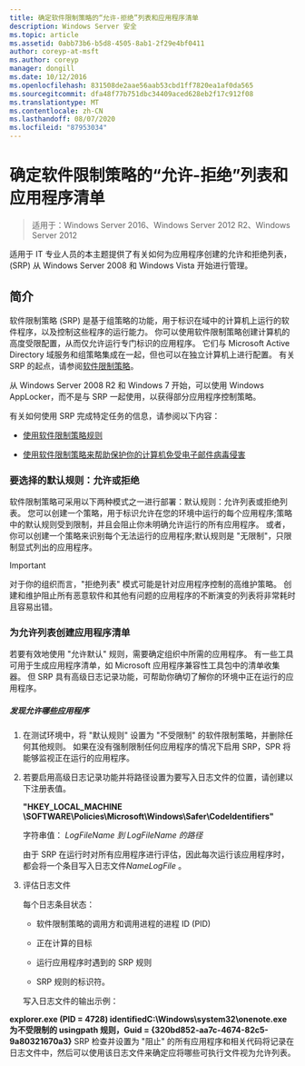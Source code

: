 ```yaml
---
title: 确定软件限制策略的“允许-拒绝”列表和应用程序清单
description: Windows Server 安全
ms.topic: article
ms.assetid: 0abb73b6-b5d8-4505-8ab1-2f29e4bf0411
author: coreyp-at-msft
ms.author: coreyp
manager: dongill
ms.date: 10/12/2016
ms.openlocfilehash: 831508de2aae56aab53cbd1ff7820ea1af0da565
ms.sourcegitcommit: dfa48f77b751dbc34409aced628eb2f17c912f08
ms.translationtype: MT
ms.contentlocale: zh-CN
ms.lasthandoff: 08/07/2020
ms.locfileid: "87953034"
---
```

# <a name="determine-allow-deny-list-and-application-inventory-for-software-restriction-policies"></a>确定软件限制策略的“允许-拒绝”列表和应用程序清单

>适用于：Windows Server 2016、Windows Server 2012 R2、Windows Server 2012

适用于 IT 专业人员的本主题提供了有关如何为应用程序创建的允许和拒绝列表， (SRP) 从 Windows Server 2008 和 Windows Vista 开始进行管理。

## <a name="introduction"></a>简介
软件限制策略 (SRP) 是基于组策略的功能，用于标识在域中的计算机上运行的软件程序，以及控制这些程序的运行能力。 你可以使用软件限制策略创建计算机的高度受限配置，从而仅允许运行专门标识的应用程序。 它们与 Microsoft Active Directory 域服务和组策略集成在一起，但也可以在独立计算机上进行配置。 有关 SRP 的起点，请参阅[软件限制策略](software-restriction-policies.md)。

从 Windows Server 2008 R2 和 Windows 7 开始，可以使用 Windows AppLocker，而不是与 SRP 一起使用，以获得部分应用程序控制策略。

有关如何使用 SRP 完成特定任务的信息，请参阅以下内容：

-   [使用软件限制策略规则](work-with-software-restriction-policies-rules.md)

-   [使用软件限制策略来帮助保护你的计算机免受电子邮件病毒侵害](use-software-restriction-policies-to-help-protect-your-computer-against-an-email-virus.md)

### <a name="what-default-rule-to-choose-allow-or-deny"></a>要选择的默认规则：允许或拒绝
软件限制策略可采用以下两种模式之一进行部署：默认规则：允许列表或拒绝列表。 您可以创建一个策略，用于标识允许在您的环境中运行的每个应用程序;策略中的默认规则受到限制，并且会阻止你未明确允许运行的所有应用程序。 或者，你可以创建一个策略来识别每个无法运行的应用程序;默认规则是 "无限制"，只限制显式列出的应用程序。

> [!IMPORTANT]
> 对于你的组织而言，"拒绝列表" 模式可能是针对应用程序控制的高维护策略。 创建和维护阻止所有恶意软件和其他有问题的应用程序的不断演变的列表将非常耗时且容易出错。

### <a name="create-an-inventory-of-your-applications-for-the-allow-list"></a>为允许列表创建应用程序清单
若要有效地使用 "允许默认" 规则，需要确定组织中所需的应用程序。 有一些工具可用于生成应用程序清单，如 Microsoft 应用程序兼容性工具包中的清单收集器。 但 SRP 具有高级日志记录功能，可帮助你确切了解你的环境中正在运行的应用程序。

##### <a name="to-discover-which-applications-to-allow"></a>发现允许哪些应用程序

1.  在测试环境中，将 "默认规则" 设置为 "不受限制" 的软件限制策略，并删除任何其他规则。 如果在没有强制限制任何应用程序的情况下启用 SRP，SPR 将能够监视正在运行的应用程序。

2.  若要启用高级日志记录功能并将路径设置为要写入日志文件的位置，请创建以下注册表值。

    **"HKEY_LOCAL_MACHINE \SOFTWARE\Policies\Microsoft\Windows\Safer\CodeIdentifiers"**

    字符串值： *LogFileName 到 LogFileName 的路径*

    由于 SRP 在运行时对所有应用程序进行评估，因此每次运行该应用程序时，都会将一个条目写入日志文件*NameLogFile* 。

3.  评估日志文件

    每个日志条目状态：

    -   软件限制策略的调用方和调用进程的进程 ID (PID) 

    -   正在计算的目标

    -   运行应用程序时遇到的 SRP 规则

    -   SRP 规则的标识符。

    写入日志文件的输出示例：

**explorer.exe (PID = 4728) identifiedC:\Windows\system32\onenote.exe 为不受限制的 usingpath 规则，Guid = {320bd852-aa7c-4674-82c5-9a80321670a3}**   SRP 检查并设置为 "阻止" 的所有应用程序和相关代码将记录在日志文件中，然后可以使用该日志文件来确定应将哪些可执行文件视为允许列表。

